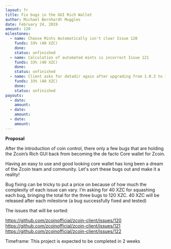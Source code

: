```yaml
---
layout: fr
title: Fix bugs in the GUI Rich Wallet
author: Michael Bernhardt Muggles
date: February 24, 2019
amount: 120
milestones:
  - name: Choose Mints Automatically isn't clear Issue 120
    funds: 33% (40 XZC)
    done:
    status: unfinished
  - name: Calculation of automated mints is incorrect Issue 121
    funds: 33% (40 XZC)
    done:
    status: unfinished
  - name: Client asks for datadir again after upgrading from 1.0.3 to 1.0.4 Issue 122
    funds: 33% (40 XZC)
    done:
    status: unfinished
payouts:
  - date:
    amount:
  - date:
    amount:
  - date:
    amount:
---
```


**Proposal**

After the introduction of coin control, there only a few bugs that are holding the Zcoin’s Rich GUI back from becoming the de facto Core wallet for Zcoin.

Having an easy to use and good looking core wallet has long been a dream of the Zcoin team and community. Let's sort these bugs out and make it a reality!

Bug fixing can be tricky to put a price on because of how much the complexity of each issue can vary. I’m asking for 40 XZC for squashing each bug, bringing the total for the three bugs to 120 XZC. 40 XZC will be released after each milestone (a bug successfully fixed and tested)

The issues that will be sorted:

https://github.com/zcoinofficial/zcoin-client/issues/120
https://github.com/zcoinofficial/zcoin-client/issues/121
https://github.com/zcoinofficial/zcoin-client/issues/122

Timeframe: This project is expected to be completed in 2 weeks
